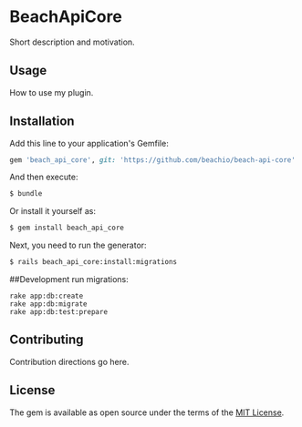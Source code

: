 # BeachApiCore
Short description and motivation.

## Usage
How to use my plugin.

## Installation
Add this line to your application's Gemfile:

```ruby
gem 'beach_api_core', git: 'https://github.com/beachio/beach-api-core'
```

And then execute:
```bash
$ bundle
```

Or install it yourself as:
```bash
$ gem install beach_api_core
```

Next, you need to run the generator:
```bash
$ rails beach_api_core:install:migrations
```

##Development
run migrations:
```
rake app:db:create
rake app:db:migrate 
rake app:db:test:prepare
```

## Contributing
Contribution directions go here.

## License
The gem is available as open source under the terms of the [MIT License](http://opensource.org/licenses/MIT).
